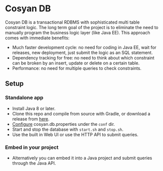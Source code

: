 # Cosyan DB

Cosyan DB is a transactional RDBMS with sophisticated multi table constraint logic. The long term goal of the project is
to eliminate the need to manually program the business logic layer (like Java EE). This approach comes with immediate benefits:

 * Much faster development cycle: no need for coding in Java EE, wait for releases, new deployment,
   just submit the logic as an SQL statement.
 * Dependency tracking for free: no need to think about which constraint can be broken by an insert,
   update or delete on a certain table.
 * Performance: no need for multiple queries to check constraints.

## Setup

### Standalone app

 * Install Java 8 or later.
 * Clone this repo and compile from source with Gradle, or download a release from [here](http://cosyandb.com/releases/).
 * [Configure](http://cosyandb.com/configuration/) cosyan.db.properties under the `conf` dir.
 * Start and stop the database with `start.sh` and `stop.sh`.
 * Use the built in Web UI or use the HTTP API to submit queries.
 
### Embed in your project

 * Alternatively you can embed it into a Java project and submit queries through the Java API.
